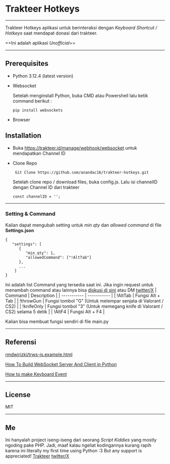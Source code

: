 # Trakteer Hotkeys

---
Trakteer Hotkeys aplikasi untuk berinteraksi dengan *Keyboard Shortcut / Hotkeys* saat mendapat donasi dari trakteer.

==Ini adalah aplikasi *Unofficial*==

---
## Prerequisites
- Python 3.12.4 (latest version)
- Websocket

  Setelah menginstall Python, buka CMD atau Powershell lalu ketik command berikut :

  `pip install websockets`
- Browser

## Installation
- Buka https://trakteer.id/manage/webhook/websocket untuk mendapatkan Channel ID
- Clone Repo

  ` Git Clone https://github.com/anandac16/trakteer-hotkeys.git`

  Setelah clone repo / download files, buka config.js. Lalu isi channelID dengan Channel ID dari trakteer
  
  ` const channelID = ''; `
---
### Setting & Command
Kalian dapat mengubah setting untuk *min qty* dan *allowed command* di file **Settings.json**
```
{
   "settings": [
      {
         "min_qty": 1,
         "allowedCommand": ["!AltTab"]
      },
      ...
    ]
}
```
Ini adalah list Command yang tersedia saat ini. Jika ingin request untuk menambah command atau lainnya bisa [diskusi di sini](https://github.com/anandac16/trakteer-hotkeys/discussions/1) atau DM [twitter/X](https://x.com/achandesu_)
| Command | Description |
| ----------- | ----------- |
| !AltTab | Fungsi Alt + Tab |
| !throwGun | Fungsi tombol "G" (Untuk melempar senjata di Valorant / CS2) |
| !knifeOnly | Fungsi tombol "3" (Untuk memegang knife di Valorant / CS2) selama 5 detik |
| !AltF4 | Fungsi Alt + F4 |

Kalian bisa membuat fungsi sendiri di file main.py

---
## Referensi
[rmdwirizki/trws-js.example.html](https://gist.github.com/rmdwirizki/1d4cd9c8daadf74d2cdf72af2b97d8e5#file-trws-js-example-html)

[How To Build WebSocket Server And Client in Python](https://piehost.com/websocket/python-websocket)

[How to make Keyboard Event](https://stackoverflow.com/a/13615802)

---

## License

MIT


---

## Me
Ini hanyalah project iseng-iseng dari seorang *Script Kiddies* yang mostly ngoding pake PHP. Jadi, maaf kalau ngeliat kodingannya kurang rapih karena ini literally my first time using Python :3
But any support is appreciated!
[Trakteer](https://trakteer.id/achanch)
[twitter/X](https://x.com/achandesu_)

